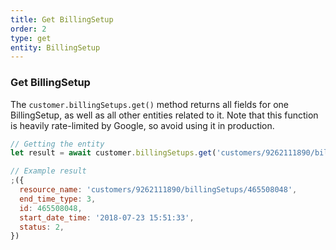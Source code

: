 ```yaml
---
title: Get BillingSetup
order: 2
type: get
entity: BillingSetup
---
```


### Get BillingSetup

The `customer.billingSetups.get()` method returns all fields for one BillingSetup, as well as all other entities related to it. Note that this function is heavily rate-limited by Google, so avoid using it in production.

```javascript
// Getting the entity
let result = await customer.billingSetups.get('customers/9262111890/billingSetups/465508048')
```

```javascript
// Example result
;({
  resource_name: 'customers/9262111890/billingSetups/465508048',
  end_time_type: 3,
  id: 465508048,
  start_date_time: '2018-07-23 15:51:33',
  status: 2,
})
```
